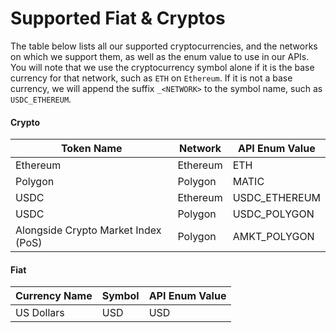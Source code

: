 # Supported Fiat & Cryptos

The table below lists all our supported cryptocurrencies, and the networks on which we support them, as well as the enum value to use in our APIs. You will note that we use the cryptocurrency symbol alone if it is the base currency for that network, such as `ETH` on `Ethereum`. If it is not a base currency, we will append the suffix `_<NETWORK>` to the symbol name, such as `USDC_ETHEREUM`.

#### Crypto

| Token Name                          | Network  | API Enum Value |
| ----------------------------------- | -------- | -------------- |
| Ethereum                            | Ethereum | ETH            |
| Polygon                             | Polygon  | MATIC          |
| USDC                                | Ethereum | USDC\_ETHEREUM |
| USDC                                | Polygon  | USDC\_POLYGON  |
| Alongside Crypto Market Index (PoS) | Polygon  | AMKT\_POLYGON  |

#### Fiat

| Currency Name | Symbol | API Enum Value |
| ------------- | ------ | -------------- |
| US Dollars    | USD    | USD            |
